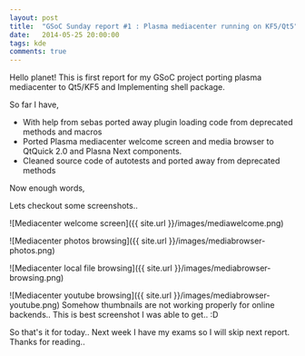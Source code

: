 ```yaml
---
layout: post
title:  "GSoC Sunday report #1 : Plasma mediacenter running on KF5/Qt5"
date:   2014-05-25 20:00:00
tags: kde
comments: true
---
```


Hello planet! This is first report for my GSoC project porting plasma mediacenter to Qt5/KF5 and Implementing shell package.

So far I have,

* With help from sebas ported away plugin loading code from deprecated methods and macros
* Ported Plasma mediacenter welcome screen and media browser to QtQuick 2.0 and Plasna Next components.
* Cleaned source code of autotests and ported away from deprecated methods

Now enough words,

Lets checkout some screenshots..

![Mediacenter welcome screen]({{ site.url }}/images/mediawelcome.png)

![Mediacenter photos browsing]({{ site.url }}/images/mediabrowser-photos.png)

![Mediacenter local file browsing]({{ site.url }}/images/mediabrowser-browsing.png)

![Mediacenter youtube browsing]({{ site.url }}/images/mediabrowser-youtube.png)
Somehow thumbnails are not working properly for online backends.. This is best screenshot I was able to get.. :D


So that's it for today.. Next week I have my exams so I will skip next report. Thanks for reading..

